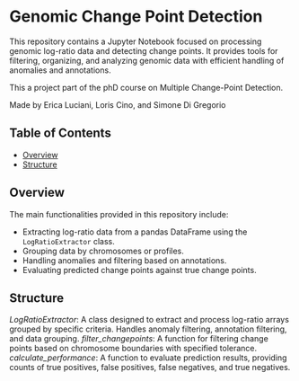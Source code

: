# Genomic Change Point Detection

This repository contains a Jupyter Notebook focused on processing genomic log-ratio data and detecting change points. It provides tools for filtering, organizing, and analyzing genomic data with efficient handling of anomalies and annotations.

This a project part of the phD course on Multiple Change-Point Detection.

Made by Erica Luciani, Loris Cino, and Simone Di Gregorio

## Table of Contents
- [Overview](#overview)
- [Structure](#structure)

## Overview
The main functionalities provided in this repository include:
- Extracting log-ratio data from a pandas DataFrame using the `LogRatioExtractor` class.
- Grouping data by chromosomes or profiles.
- Handling anomalies and filtering based on annotations.
- Evaluating predicted change points against true change points.

## Structure
*LogRatioExtractor*: A class designed to extract and process log-ratio arrays grouped by specific criteria. Handles anomaly filtering, annotation filtering, and data grouping.
*filter_changepoints*: A function for filtering change points based on chromosome boundaries with specified tolerance.
*calculate_performance*: A function to evaluate prediction results, providing counts of true positives, false positives, false negatives, and true negatives.
